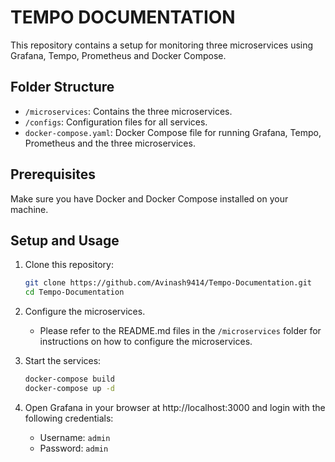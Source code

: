 # TEMPO DOCUMENTATION

This repository contains a setup for monitoring three microservices using Grafana, Tempo, Prometheus and Docker Compose.

## Folder Structure

- `/microservices`: Contains the three microservices.
- `/configs`: Configuration files for all services.
- `docker-compose.yaml`: Docker Compose file for running Grafana, Tempo, Prometheus and the three microservices.

## Prerequisites

Make sure you have Docker and Docker Compose installed on your machine.

## Setup and Usage

1. Clone this repository:

   ```bash
   git clone https://github.com/Avinash9414/Tempo-Documentation.git
   cd Tempo-Documentation
   ```
2. Configure the microservices.
    - Please refer to the README.md files in the `/microservices` folder for instructions on how to configure the microservices.
    
3. Start the services:

   ```bash
   docker-compose build
   docker-compose up -d
   ```
4. Open Grafana in your browser at http://localhost:3000 and login with the following credentials:

   - Username: `admin`
   - Password: `admin`

